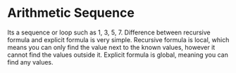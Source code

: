 # Arithmetic Sequence 

Its a sequence or loop such as 1, 3, 5, 7. Difference between recursive formula and explicit formula is very simple. Recursive formula is local, which means you can only find the
value next to the known values, however it cannot find the values outside it. Explicit formula is global, meaning you can find any values. 
